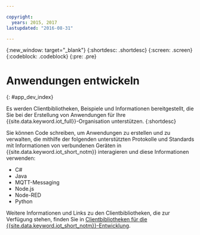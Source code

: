 ```yaml
---

copyright:
  years: 2015, 2017
lastupdated: "2016-08-31"

---
```


{:new_window: target="_blank"}
{:shortdesc: .shortdesc}
{:screen: .screen}
{:codeblock: .codeblock}
{:pre: .pre}

# Anwendungen entwickeln
{: #app_dev_index}

Es werden Clientbibliotheken, Beispiele und Informationen bereitgestellt, die Sie bei der Erstellung von Anwendungen für Ihre {{site.data.keyword.iot_full}}-Organisation unterstützen.
{:shortdesc}

Sie können Code schreiben, um Anwendungen zu erstellen und zu verwalten, die mithilfe der folgenden unterstützten Protokolle und Standards mit Informationen von verbundenen Geräten in {{site.data.keyword.iot_short_notm}} interagieren und diese Informationen verwenden:

- C#
- Java
- MQTT-Messaging
- Node.js
- Node-RED
- Python

Weitere Informationen und Links zu den Clientbibliotheken, die zur Verfügung stehen, finden Sie in [Clientbibliotheken für die {{site.data.keyword.iot_short_notm}}-Entwicklung](../iot_platform_client_lib.html).
